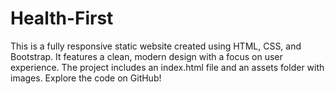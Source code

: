 # Health-First
This is a fully responsive static website created using HTML, CSS, and Bootstrap. It features a clean, modern design with a focus on user experience. The project includes an index.html file and an assets folder with images. Explore the code on GitHub!
